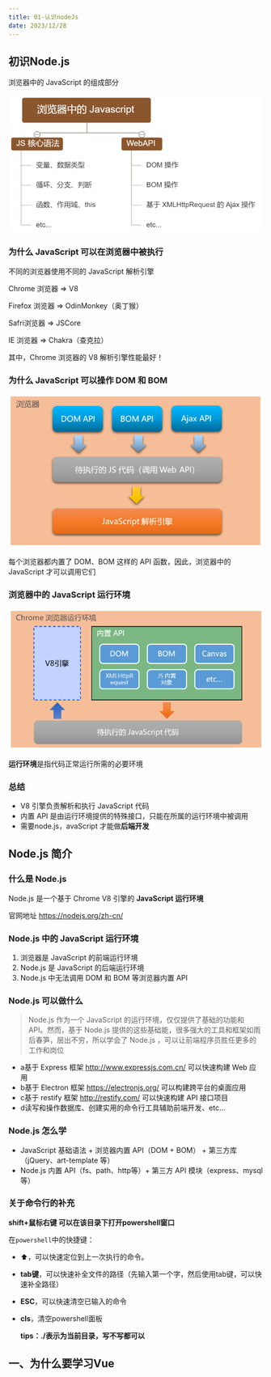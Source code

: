 ```yaml
---
title: 01-认识nodeJs
date: 2023/12/28
---
```




## 初识Node.js

浏览器中的 JavaScript 的组成部分

![](assets/20231228103812.png)

### 为什么 JavaScript 可以在浏览器中被执行

不同的浏览器使用不同的 JavaScript 解析引擎

Chrome 浏览器 => V8

Firefox 浏览器 => OdinMonkey（奥丁猴）

Safri浏览器 => JSCore

IE 浏览器 => Chakra（查克拉）

其中，Chrome 浏览器的 V8 解析引擎性能最好！

### 为什么 JavaScript 可以操作 DOM 和 BOM

![](assets/20231228104048.png)

每个浏览器都内置了 DOM、BOM 这样的 API 函数，因此，浏览器中的 JavaScript 才可以调用它们

### 浏览器中的 JavaScript 运行环境

![](assets/20231228104246.png)

**运行环境**是指代码正常运行所需的必要环境

### 总结

- V8 引擎负责解析和执行 JavaScript 代码
- 内置 API 是由运行环境提供的特殊接口，只能在所属的运行环境中被调用
- 需要node.js，avaScript 才能做**后端开发**

## Node.js 简介

### 什么是 Node.js

Node.js 是一个基于 Chrome V8 引擎的 **JavaScript 运行环境**

官网地址 https://nodejs.org/zh-cn/

### Node.js 中的 JavaScript 运行环境

1. 浏览器是 JavaScript 的前端运行环境
2. Node.js 是 JavaScript 的后端运行环境
3. Node.js 中无法调用 DOM 和 BOM 等浏览器内置 API

### Node.js 可以做什么

> Node.js 作为一个 JavaScript 的运行环境，仅仅提供了基础的功能和 API。然而，基于 Node.js 提供的这些基础能，很多强大的工具和框架如雨后春笋，层出不穷，所以学会了 Node.js ，可以让前端程序员胜任更多的工作和岗位

- a基于 Express 框架 http://www.expressjs.com.cn/ 可以快速构建 Web 应用
- b基于 Electron 框架 https://electronjs.org/ 可以构建跨平台的桌面应用
- c基于 restify 框架 http://restify.com/ 可以快速构建 API 接口项目
- d读写和操作数据库、创建实用的命令行工具辅助前端开发、etc…

### Node.js 怎么学

- JavaScript 基础语法 + 浏览器内置 API（DOM + BOM） + 第三方库（jQuery、art-template 等）
- Node.js 内置 API（fs、path、http等）+ 第三方 API 模块（express、mysql 等）

### 关于命令行的补充

**shift+鼠标右键 可以在该目录下打开powershell窗口**

在`powershell`中的快捷键：

- ⬆，可以快速定位到上一次执行的命令。

- **tab键**，可以快速补全文件的路径（先输入第一个字，然后使用tab键，可以快速补全路径）

- **ESC**，可以快速清空已输入的命令

- **cls**，清空powershell面板

  **tips：./表示为当前目录，写不写都可以**



## 一、为什么要学习Vue